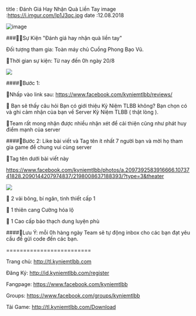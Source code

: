 title : Đánh Giá Hay Nhận Quà Liền Tay
image :https://i.imgur.com/Ip1J3qc.jpg
date  :12.08.2018

![image](https://i.imgur.com/Ip1J3qc.jpg)

###🎁🎁Sự Kiện "Đánh giá hay nhận quà liền tay"

Đối tượng tham gia: Toàn máy chủ Cuồng Phong Bạo Vũ.

💎Thời gian sự kiện: Từ nay đến 0h ngày 20/8

![](https://i.imgur.com/GBVpGKi.png)

####🔶Bước 1:

🔹Nhấp vào link sau: https://www.facebook.com/kyniemtlbb/reviews/

🔹 Bạn sẽ thấy câu hỏi Bạn có giới thiệu Kỷ Niệm TLBB không? Bạn chọn có và ghi cảm nhận của bạn về Server Kỷ Niệm TLBB ( thật lòng ). 

🔹Team rất mong nhận được nhiều nhận xét để cải thiện cũng như phát huy điểm mạnh của server

####🔶Bước 2: Like bài viết và Tag tên ít nhất 7 người bạn và mời họ tham gia game để chung vui cùng server

🔶Tag tên dưới bài viết này 

https://www.facebook.com/kyniemtlbb/photos/a.2097392583916666.1073741828.2090144207974837/2198008637188393/?type=3&theater

![](https://i.imgur.com/U0DEf1f.png)

🔹 2 vải bông, bí ngân, tinh thiết cấp 1

🔹 1 thiên cang Cường hóa lộ

🔹 1 Cao cấp bảo thạch dung luyện phù

####💎Lưu Ý: mỗi 0h hàng ngày Team sẽ tự động inbox cho các bạn đạt yêu cầu để gửi code đến các bạn.

=========================

Trang chủ: http://tl.kyniemtlbb.com

Đăng Ký: http://id.kyniemtlbb.com/register

Fangpage: https://www.facebook.com/kyniemtlbb

Groups: https://www.facebook.com/groups/kyniemtlbb

Tải Game: http://tl.kyniemtlbb.com/Download



